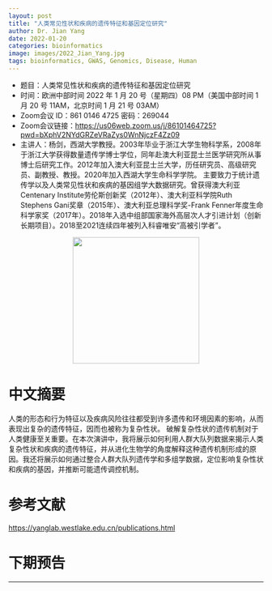 ```yaml
---
layout: post
title: "人类常见性状和疾病的遗传特征和基因定位研究"
author: Dr. Jian Yang
date: 2022-01-20
categories: bioinformatics
image: images/2022_Jian_Yang.jpg
tags: bioinformatics, GWAS, Genomics, Disease, Human
---
```


- 题目：人类常见性状和疾病的遗传特征和基因定位研究
- 时间：欧洲中部时间 2022 年 1 月 20 号（星期四）08 PM（美国中部时间 1 月 20 号 11AM，北京时间 1 月 21 号 03AM）
- Zoom会议 ID：861 0146 4725 密码：269044 
- Zoom会议链接：https://us06web.zoom.us/j/86101464725?pwd=bXphV2NYdGRZeVRaZys0WnNjczF4Zz09
- 主讲人：杨剑，西湖大学教授。2003年毕业于浙江大学生物科学系，2008年于浙江大学获得数量遗传学博士学位，同年赴澳大利亚昆士兰医学研究所从事博士后研究工作。2012年加入澳大利亚昆士兰大学，历任研究员、高级研究员、副教授、教授。2020年加入西湖大学生命科学学院。 主要致力于统计遗传学以及人类常见性状和疾病的基因组学大数据研究。曾获得澳大利亚Centenary Institute劳伦斯创新奖（2012年）、澳大利亚科学院Ruth Stephens Gani奖章（2015年）、澳大利亚总理科学奖-Frank Fenner年度生命科学家奖（2017年）。2018年入选中组部国家海外高层次人才引进计划（创新长期项目）。2018至2021连续四年被列入科睿唯安“高被引学者”。

<div align="center">
<img src="https://github.com/Ai2healthcare/Ai2healthcare.github.io/blob/main/images/2022_Jian_Yang.jpg?raw=true" height=250>
</div>

# 中文摘要

人类的形态和行为特征以及疾病风险往往都受到许多遗传和环境因素的影响，从而表现出复杂的遗传特征，因而也被称为复杂性状。
破解复杂性状的遗传机制对于人类健康至关重要。在本次演讲中，我将展示如何利用人群大队列数据来揭示人类复杂性状和疾病的遗传特征，并从进化生物学的角度解释这种遗传机制形成的原因。我还将展示如何通过整合人群大队列遗传学和多组学数据，定位影响复杂性状和疾病的基因，并推断可能遗传调控机制。


# 参考文献

https://yanglab.westlake.edu.cn/publications.html

# 下期预告



----
